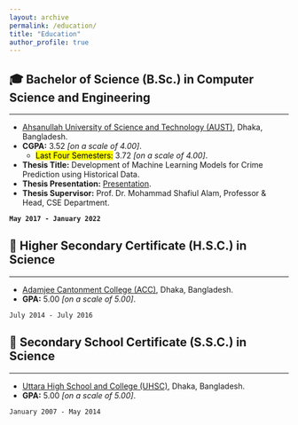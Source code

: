 ```yaml
---
layout: archive
permalink: /education/
title: "Education"
author_profile: true
---
```


## 🎓 Bachelor of Science (B.Sc.) in Computer Science and Engineering

___

* [Ahsanullah University of Science and Technology (AUST)](https://www.aust.edu/), Dhaka, Bangladesh.
* **CGPA:** 3.52 _[on a scale of 4.00]_.
    * <mark>Last Four Semesters:</mark> 3.72 _[on a scale of 4.00]_.
* **Thesis Title:** Development of Machine Learning Models for Crime Prediction using Historical Data.
* **Thesis Presentation:** [Presentation](https://abuubaida.github.io/education/).
* **Thesis Supervisor:** Prof. Dr. Mohammad Shafiul Alam, Professor & Head, CSE Department.

**`May 2017 - January 2022`**



## 🏫 Higher Secondary Certificate (H.S.C.) in Science

___

* [Adamjee Cantonment College (ACC)](http://mail.acc.edu.bd/), Dhaka, Bangladesh.
* **GPA:** 5.00 _[on a scale of 5.00]_.

`July 2014 - July 2016`



## 🏫 Secondary School Certificate (S.S.C.) in Science

___

* [Uttara High School and College (UHSC)](http://uhscdhaka.edu.bd/), Dhaka, Bangladesh.
* **GPA:** 5.00 _[on a scale of 5.00]_.

`January 2007 - May 2014`
